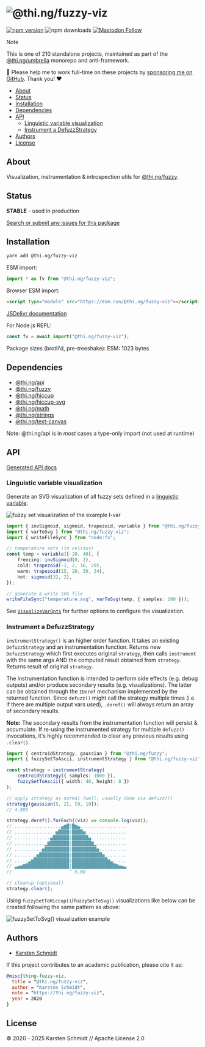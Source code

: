 <!-- This file is generated - DO NOT EDIT! -->
<!-- Please see: https://github.com/thi-ng/umbrella/blob/develop/CONTRIBUTING.md#changes-to-readme-files -->
# ![@thi.ng/fuzzy-viz](https://raw.githubusercontent.com/thi-ng/umbrella/develop/assets/banners/thing-fuzzy-viz.svg?5f703c99)

[![npm version](https://img.shields.io/npm/v/@thi.ng/fuzzy-viz.svg)](https://www.npmjs.com/package/@thi.ng/fuzzy-viz)
![npm downloads](https://img.shields.io/npm/dm/@thi.ng/fuzzy-viz.svg)
[![Mastodon Follow](https://img.shields.io/mastodon/follow/109331703950160316?domain=https%3A%2F%2Fmastodon.thi.ng&style=social)](https://mastodon.thi.ng/@toxi)

> [!NOTE]
> This is one of 210 standalone projects, maintained as part
> of the [@thi.ng/umbrella](https://github.com/thi-ng/umbrella/) monorepo
> and anti-framework.
>
> 🚀 Please help me to work full-time on these projects by [sponsoring me on
> GitHub](https://github.com/sponsors/postspectacular). Thank you! ❤️

- [About](#about)
- [Status](#status)
- [Installation](#installation)
- [Dependencies](#dependencies)
- [API](#api)
  - [Linguistic variable visualization](#linguistic-variable-visualization)
  - [Instrument a DefuzzStrategy](#instrument-a-defuzzstrategy)
- [Authors](#authors)
- [License](#license)

## About

Visualization, instrumentation & introspection utils for [@thi.ng/fuzzy](https://github.com/thi-ng/umbrella/tree/develop/packages/fuzzy).

## Status

**STABLE** - used in production

[Search or submit any issues for this package](https://github.com/thi-ng/umbrella/issues?q=%5Bfuzzy-viz%5D+in%3Atitle)

## Installation

```bash
yarn add @thi.ng/fuzzy-viz
```

ESM import:

```ts
import * as fv from "@thi.ng/fuzzy-viz";
```

Browser ESM import:

```html
<script type="module" src="https://esm.run/@thi.ng/fuzzy-viz"></script>
```

[JSDelivr documentation](https://www.jsdelivr.com/)

For Node.js REPL:

```js
const fv = await import("@thi.ng/fuzzy-viz");
```

Package sizes (brotli'd, pre-treeshake): ESM: 1023 bytes

## Dependencies

- [@thi.ng/api](https://github.com/thi-ng/umbrella/tree/develop/packages/api)
- [@thi.ng/fuzzy](https://github.com/thi-ng/umbrella/tree/develop/packages/fuzzy)
- [@thi.ng/hiccup](https://github.com/thi-ng/umbrella/tree/develop/packages/hiccup)
- [@thi.ng/hiccup-svg](https://github.com/thi-ng/umbrella/tree/develop/packages/hiccup-svg)
- [@thi.ng/math](https://github.com/thi-ng/umbrella/tree/develop/packages/math)
- [@thi.ng/strings](https://github.com/thi-ng/umbrella/tree/develop/packages/strings)
- [@thi.ng/text-canvas](https://github.com/thi-ng/umbrella/tree/develop/packages/text-canvas)

Note: @thi.ng/api is in _most_ cases a type-only import (not used at runtime)

## API

[Generated API docs](https://docs.thi.ng/umbrella/fuzzy-viz/)

### Linguistic variable visualization

Generate an SVG visualization of all fuzzy sets defined in a [linguistic
variable](https://github.com/thi-ng/umbrella/tree/develop/packages/fuzzy#linguistic-variables):

![fuzzy set visualization of the example l-var](https://raw.githubusercontent.com/thi-ng/umbrella/develop/assets/fuzzy/temperature-lvar-2.svg)

```ts tangle:export/readme-svg.ts
import { invSigmoid, sigmoid, trapezoid, variable } from "@thi.ng/fuzzy";
import { varToSvg } from "@thi.ng/fuzzy-viz";
import { writeFileSync } from "node:fs";

// temperature sets (in celsius)
const temp = variable([-20, 40], {
    freezing: invSigmoid(0, 2),
    cold: trapezoid(-1, 2, 16, 20),
    warm: trapezoid(15, 20, 30, 34),
    hot: sigmoid(32, 2),
});

// generate & write SVG file
writeFileSync("temperature.svg", varToSvg(temp, { samples: 200 }));
```

See
[`VisualizeVarOpts`](https://docs.thi.ng/umbrella/fuzzy-viz/interfaces/VisualizeVarOpts.html)
for further options to configure the visualization.

### Instrument a DefuzzStrategy

`instrumentStrategy()` is an higher order function. It takes an existing
`DefuzzStrategy` and an instrumentation function. Returns new `DefuzzStrategy`
which first executes original `strategy`, then calls `instrument` with the same
args AND the computed result obtained from `strategy`. Returns result of
original `strategy`.

The instrumentation function is intended to perform side effects (e.g. debug
outputs) and/or produce secondary results (e.g. visualizations). The latter can
be obtained through the `IDeref` mechanism implemented by the returned function.
Since `defuzz()` might call the strategy multiple times (i.e. if there are
multiple output vars used), `.deref()` will always return an array of secondary
results.

**Note:** The secondary results from the instrumentation function will persist &
accumulate. If re-using the instrumented strategy for multiple `defuzz()`
invocations, it's highly recommended to clear any previous results using
`.clear()`.

```ts tangle:export/readme-ascii.ts
import { centroidStrategy, gaussian } from "@thi.ng/fuzzy";
import { fuzzySetToAscii, instrumentStrategy } from "@thi.ng/fuzzy-viz";

const strategy = instrumentStrategy(
    centroidStrategy({ samples: 1000 }),
    fuzzySetToAscii({ width: 40, height: 8 })
);

// apply strategy as normal (well, usually done via defuzz())
strategy(gaussian(5, 2), [0, 10]);
// 4.995

strategy.deref().forEach((viz) => console.log(viz));
// .................▄▆█|█▆▄.................
// ...............▅████|████▅...............
// .............▄██████|██████▄.............
// ...........▂▇███████|███████▇▂...........
// ..........▅█████████|█████████▅..........
// .......▁▅███████████|███████████▅▁.......
// .....▃▆█████████████|█████████████▆▃.....
// ▃▄▅▇████████████████|████████████████▇▅▄▃
//                     ^ 5.00

// cleanup (optional)
strategy.clear();
```

Using `fuzzySetToHiccup()`/`fuzzySetToSvg()` visualizations like below can be
created following the same pattern as above:

![fuzzySetToSvg() visualization example](https://raw.githubusercontent.com/thi-ng/umbrella/develop/assets/fuzzy/strategy-viz.svg)

## Authors

- [Karsten Schmidt](https://thi.ng)

If this project contributes to an academic publication, please cite it as:

```bibtex
@misc{thing-fuzzy-viz,
  title = "@thi.ng/fuzzy-viz",
  author = "Karsten Schmidt",
  note = "https://thi.ng/fuzzy-viz",
  year = 2020
}
```

## License

&copy; 2020 - 2025 Karsten Schmidt // Apache License 2.0
